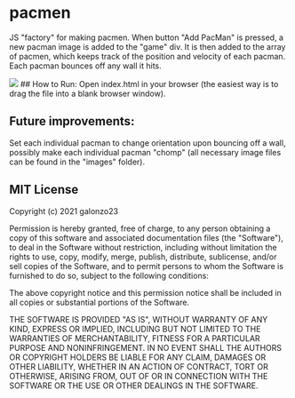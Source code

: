 # pacmen
JS "factory" for making pacmen. When button "Add PacMan" is pressed, a new pacman image is added to the "game" div. It is then added to the array of pacmen, which keeps track of the position and velocity of each pacman. Each pacman bounces off any wall it hits. 

<img src="PacMan1.png">
## How to Run: 
Open index.html in your browser (the easiest way is to drag the file into a blank browser window).

## Future improvements: 
Set each individual pacman to change orientation upon bouncing off a wall, possibly make each individual pacman "chomp" (all necessary image files can be found in the "images" folder).

## MIT License

Copyright (c) 2021 galonzo23

Permission is hereby granted, free of charge, to any person obtaining a copy
of this software and associated documentation files (the "Software"), to deal
in the Software without restriction, including without limitation the rights
to use, copy, modify, merge, publish, distribute, sublicense, and/or sell
copies of the Software, and to permit persons to whom the Software is
furnished to do so, subject to the following conditions:

The above copyright notice and this permission notice shall be included in all
copies or substantial portions of the Software.

THE SOFTWARE IS PROVIDED "AS IS", WITHOUT WARRANTY OF ANY KIND, EXPRESS OR
IMPLIED, INCLUDING BUT NOT LIMITED TO THE WARRANTIES OF MERCHANTABILITY,
FITNESS FOR A PARTICULAR PURPOSE AND NONINFRINGEMENT. IN NO EVENT SHALL THE
AUTHORS OR COPYRIGHT HOLDERS BE LIABLE FOR ANY CLAIM, DAMAGES OR OTHER
LIABILITY, WHETHER IN AN ACTION OF CONTRACT, TORT OR OTHERWISE, ARISING FROM,
OUT OF OR IN CONNECTION WITH THE SOFTWARE OR THE USE OR OTHER DEALINGS IN THE
SOFTWARE.
